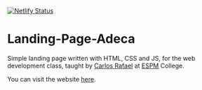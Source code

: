 [![Netlify Status](https://api.netlify.com/api/v1/badges/ecf3e4c2-e798-40e7-bdfc-b498868b02ea/deploy-status)](https://app.netlify.com/sites/adeca-landing-page/deploys)

# Landing-Page-Adeca

Simple landing page written with HTML, CSS and JS, for the web development class, taught by [Carlos Rafael](https://github.com/carlosrafaelgn) at [ESPM](https://github.com/tech-espm) College.


You can visit the website [here](https://adeca-landing-page.netlify.app).


